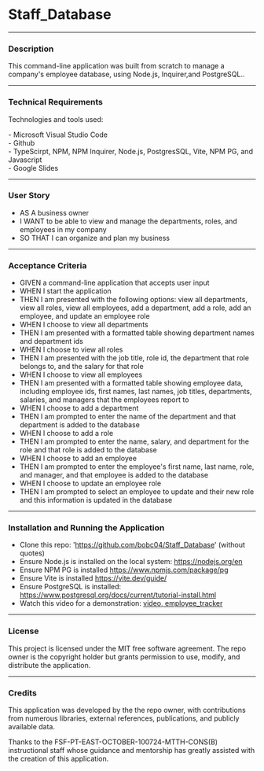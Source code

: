 # Staff_Database

---

### Description
<p> This command-line application was built from scratch to manage a company's employee database, using Node.js, Inquirer,and PostgreSQL..</p>

---

### Technical Requirements
Technologies and tools used:
<p>
- Microsoft Visual Studio Code <br/>
- Github <br/>
- TypeScirpt, NPM, NPM Inquirer, Node.js, PostgresSQL, Vite, NPM PG, and Javascript <br/> 
- Google Slides <br/>

---
### User Story
- AS A business owner
- I WANT to be able to view and manage the departments, roles, and employees in my company
- SO THAT I can organize and plan my business

---

### Acceptance Criteria
- GIVEN a command-line application that accepts user input
- WHEN I start the application
- THEN I am presented with the following options: view all departments, view all roles, view all employees, add a department, add a role, add an employee, and update an employee role
- WHEN I choose to view all departments
- THEN I am presented with a formatted table showing department names and department ids
- WHEN I choose to view all roles
- THEN I am presented with the job title, role id, the department that role belongs to, and the salary for that role
- WHEN I choose to view all employees
- THEN I am presented with a formatted table showing employee data, including employee ids, first names, last names, job titles, departments, salaries, and managers that the employees report to
- WHEN I choose to add a department
- THEN I am prompted to enter the name of the department and that department is added to the database
- WHEN I choose to add a role
- THEN I am prompted to enter the name, salary, and department for the role and that role is added to the database
- WHEN I choose to add an employee
- THEN I am prompted to enter the employee's first name, last name, role, and manager, and that employee is added to the database
- WHEN I choose to update an employee role
- THEN I am prompted to select an employee to update and their new role and this information is updated in the database


---

### Installation and Running the Application
- Clone this repo: 'https://github.com/bobc04/Staff_Database' (without quotes)
- Ensure Node.js is installed on the local system: https://nodejs.org/en
- Ensure NPM PG is installed https://www.npmjs.com/package/pg
- Ensure Vite is installed https://vite.dev/guide/
- Ensure PostgreSQL is installed: https://www.postgresql.org/docs/current/tutorial-install.html
- Watch this video for a demonstration: [video, employee_tracker](https://drive.google.com/file/d/1dTFVmplZ1MPCsjGlh4RYedg43xyfasZg/view?usp=drive_link)   

---
### License
<p>
This project is licensed under the MIT free software agreement. The repo owner is the copyright holder but grants permission to use, modify, and distribute the application.
</p>

---

### Credits
<p>
This application was developed by the the repo owner, with contributions from numerous libraries, external references, publications, and publicly available data.
</p>

<p>
Thanks to the FSF-PT-EAST-OCTOBER-100724-MTTH-CONS(B) instructional staff whose guidance and mentorship has greatly assisted with the creation of this application.
</p>

